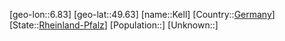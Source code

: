 ﻿---
location: [49.63,6.83]
type: City
tags:
- geo/City


SpocWebEntityId: 31375
isDeleted: false
confidential: public

---
[geo-lon::6.83]
[geo-lat::49.63]
[name::Kell]
[Country::[Germany](geo/Continent/Europe/Germany.md)]
[State::[Rheinland-Pfalz](geo/Continent/Europe/Germany/Rheinland-Pfalz.md)]
[Population::]
[Unknown::]

